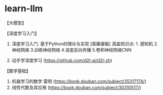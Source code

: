 # learn-llm

【大模型】

【深度学习入门】
1. 深度学习入门: 基于Python的理论与实现 [斋藤康毅]
涵盖知识点: 1. 感知机 2.神经网络 3.训练神经网络 4.误差反向传播 5.卷积神经网络CNN 

2. 动手学深度学习 (https://github.com/d2l-ai/d2l-zh)

【数学基础】
1. 机器学习的数学 雷明 (https://book.douban.com/subject/35317174/)
2. 线性代数及其应用 (https://book.douban.com/subject/30310517/)
